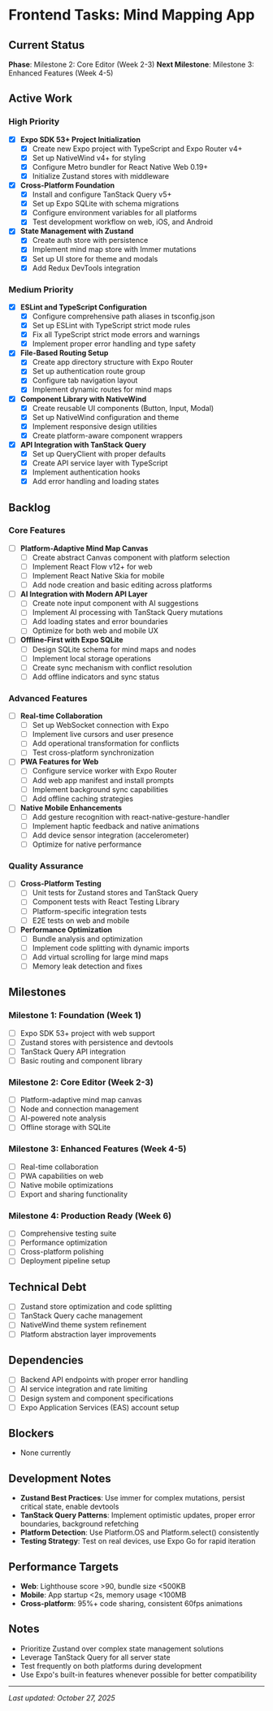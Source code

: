 # Frontend Tasks: Mind Mapping App

## Current Status
**Phase**: Milestone 2: Core Editor (Week 2-3)
**Next Milestone**: Milestone 3: Enhanced Features (Week 4-5)

## Active Work

### High Priority
- [x] **Expo SDK 53+ Project Initialization**
  - [x] Create new Expo project with TypeScript and Expo Router v4+
  - [x] Set up NativeWind v4+ for styling
  - [x] Configure Metro bundler for React Native Web 0.19+
  - [x] Initialize Zustand stores with middleware

- [x] **Cross-Platform Foundation**
  - [x] Install and configure TanStack Query v5+
  - [x] Set up Expo SQLite with schema migrations
  - [x] Configure environment variables for all platforms
  - [x] Test development workflow on web, iOS, and Android

- [x] **State Management with Zustand**
  - [x] Create auth store with persistence
  - [x] Implement mind map store with Immer mutations
  - [x] Set up UI store for theme and modals
  - [x] Add Redux DevTools integration

### Medium Priority
- [x] **ESLint and TypeScript Configuration**
  - [x] Configure comprehensive path aliases in tsconfig.json
  - [x] Set up ESLint with TypeScript strict mode rules
  - [x] Fix all TypeScript strict mode errors and warnings
  - [x] Implement proper error handling and type safety

- [x] **File-Based Routing Setup**
  - [x] Create app directory structure with Expo Router
  - [x] Set up authentication route group
  - [x] Configure tab navigation layout
  - [x] Implement dynamic routes for mind maps

- [x] **Component Library with NativeWind**
  - [x] Create reusable UI components (Button, Input, Modal)
  - [x] Set up NativeWind configuration and theme
  - [x] Implement responsive design utilities
  - [x] Create platform-aware component wrappers

- [x] **API Integration with TanStack Query**
  - [x] Set up QueryClient with proper defaults
  - [x] Create API service layer with TypeScript
  - [x] Implement authentication hooks
  - [x] Add error handling and loading states

## Backlog

### Core Features
- [ ] **Platform-Adaptive Mind Map Canvas**
  - [ ] Create abstract Canvas component with platform selection
  - [ ] Implement React Flow v12+ for web
  - [ ] Implement React Native Skia for mobile
  - [ ] Add node creation and basic editing across platforms

- [ ] **AI Integration with Modern API Layer**
  - [ ] Create note input component with AI suggestions
  - [ ] Implement AI processing with TanStack Query mutations
  - [ ] Add loading states and error boundaries
  - [ ] Optimize for both web and mobile UX

- [ ] **Offline-First with Expo SQLite**
  - [ ] Design SQLite schema for mind maps and nodes
  - [ ] Implement local storage operations
  - [ ] Create sync mechanism with conflict resolution
  - [ ] Add offline indicators and sync status

### Advanced Features
- [ ] **Real-time Collaboration**
  - [ ] Set up WebSocket connection with Expo
  - [ ] Implement live cursors and user presence
  - [ ] Add operational transformation for conflicts
  - [ ] Test cross-platform synchronization

- [ ] **PWA Features for Web**
  - [ ] Configure service worker with Expo Router
  - [ ] Add web app manifest and install prompts
  - [ ] Implement background sync capabilities
  - [ ] Add offline caching strategies

- [ ] **Native Mobile Enhancements**
  - [ ] Add gesture recognition with react-native-gesture-handler
  - [ ] Implement haptic feedback and native animations
  - [ ] Add device sensor integration (accelerometer)
  - [ ] Optimize for native performance

### Quality Assurance
- [ ] **Cross-Platform Testing**
  - [ ] Unit tests for Zustand stores and TanStack Query
  - [ ] Component tests with React Testing Library
  - [ ] Platform-specific integration tests
  - [ ] E2E tests on web and mobile

- [ ] **Performance Optimization**
  - [ ] Bundle analysis and optimization
  - [ ] Implement code splitting with dynamic imports
  - [ ] Add virtual scrolling for large mind maps
  - [ ] Memory leak detection and fixes

## Milestones

### Milestone 1: Foundation (Week 1)
- [ ] Expo SDK 53+ project with web support
- [ ] Zustand stores with persistence and devtools
- [ ] TanStack Query API integration
- [ ] Basic routing and component library

### Milestone 2: Core Editor (Week 2-3)
- [ ] Platform-adaptive mind map canvas
- [ ] Node and connection management
- [ ] AI-powered note analysis
- [ ] Offline storage with SQLite

### Milestone 3: Enhanced Features (Week 4-5)
- [ ] Real-time collaboration
- [ ] PWA capabilities on web
- [ ] Native mobile optimizations
- [ ] Export and sharing functionality

### Milestone 4: Production Ready (Week 6)
- [ ] Comprehensive testing suite
- [ ] Performance optimization
- [ ] Cross-platform polishing
- [ ] Deployment pipeline setup

## Technical Debt
- [ ] Zustand store optimization and code splitting
- [ ] TanStack Query cache management
- [ ] NativeWind theme system refinement
- [ ] Platform abstraction layer improvements

## Dependencies
- [ ] Backend API endpoints with proper error handling
- [ ] AI service integration and rate limiting
- [ ] Design system and component specifications
- [ ] Expo Application Services (EAS) account setup

## Blockers
- None currently

## Development Notes
- **Zustand Best Practices**: Use immer for complex mutations, persist critical state, enable devtools
- **TanStack Query Patterns**: Implement optimistic updates, proper error boundaries, background refetching
- **Platform Detection**: Use Platform.OS and Platform.select() consistently
- **Testing Strategy**: Test on real devices, use Expo Go for rapid iteration

## Performance Targets
- **Web**: Lighthouse score >90, bundle size <500KB
- **Mobile**: App startup <2s, memory usage <100MB
- **Cross-platform**: 95%+ code sharing, consistent 60fps animations

## Notes
- Prioritize Zustand over complex state management solutions
- Leverage TanStack Query for all server state
- Test frequently on both platforms during development
- Use Expo's built-in features whenever possible for better compatibility

---

*Last updated: October 27, 2025*
